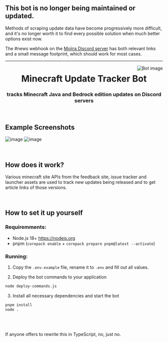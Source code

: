 ## This bot is no longer being maintained or updated.

Methods of scraping update data have become progressively more difficult, and it's no longer worth it to find every possible solution when much better options exist now.

The #news webhook on the [Mojira Discord server](https://discord.gg/rpCyfKV) has both relevant links and a small message footprint, which should work for most cases.

---

<img src="https://cdn.discordapp.com/avatars/1006537692047220828/c89a88d23112238d97abcf0dc89e8e9f.png?size=128" alt="Bot image" align="right">
<div align="center">
  <h1>Minecraft Update Tracker Bot</h1>
  <h3>tracks Minecraft Java and Bedrock edition updates on Discord servers</h3>
</div>

<br>

## Example Screenshots
![image](https://user-images.githubusercontent.com/57044042/184725570-72930a00-cae4-401f-833a-f989d4ad7d66.png)
![image](https://user-images.githubusercontent.com/57044042/184725593-795540f4-bf27-4fa9-b831-c366a94a7b96.png)


<br>

## How does it work?
Various minecraft site APIs from the feedback site, issue tracker and launcher assets are used to track new updates being released and to get article links of those versions.

<br>

## How to set it up yourself
### Requiremments:
- Node.js 18+ https://nodejs.org
- pnpm (`corepack enable` + `corepack prepare pnpm@latest --activate`)

### Running:
1. Copy the `.env.example` file, rename it to `.env` and fill out all values.

2. Deploy the bot commands to your application
```bash
node deploy-commands.js
```

3. Install all necessary dependencies and start the bot
```bash
pnpm install
node .
```

<br><br>

If anyone offers to rewrite this in TypeScript, no, just no.
